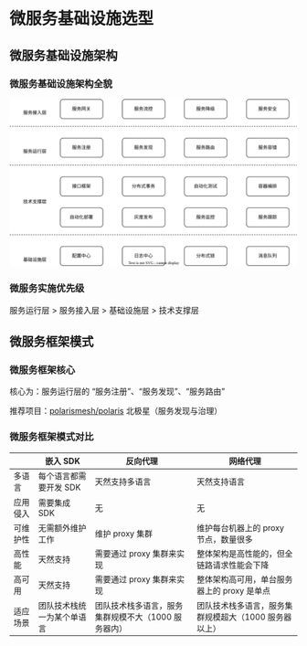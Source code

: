 # 微服务基础设施选型



## 微服务基础设施架构

### 微服务基础设施架构全貌

![](33_微服务基础设施选型.assets/微服务基础设施架构全貌.drawio.svg)



### 微服务实施优先级

服务运行层 > 服务接入层 > 基础设施层 > 技术支撑层



## 微服务框架模式

### 微服务框架核心

核心为：服务运行层的 “服务注册”、“服务发现”、“服务路由”

推荐项目：[polarismesh/polaris](https://github.com/polarismesh/polaris) 北极星（服务发现与治理）

### 微服务框架模式对比

|          | 嵌入 SDK                   | 反向代理                                            | 网络代理                                              |
| -------- | -------------------------- | --------------------------------------------------- | ----------------------------------------------------- |
| 多语言   | 每个语言都需要开发 SDK     | 天然支持多语言                                      | 天然支持语言                                          |
| 应用侵入 | 需要集成 SDK               | 无                                                  | 无                                                    |
| 可维护性 | 无需额外维护工作           | 维护 proxy 集群                                     | 维护每台机器上的 proxy 节点，数量很多                 |
| 高性能   | 天然支持                   | 需要通过 proxy 集群来实现                           | 整体架构是高性能的，但全链路请求性能会下降            |
| 高可用   | 天然支持                   | 需要通过 proxy 集群来实现                           | 整体架构高可用，单台服务器上的 proxy 是单点           |
| 适应场景 | 团队技术栈统一为某个单语言 | 团队技术栈多语言，服务集群规模不大（1000 服务器内） | 团队技术栈多语言，服务集群规模超大（1000 服务器以上） |

